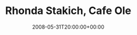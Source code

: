 ---
templateKey: event
guid: 089476fe-6eab-11ea-99c5-002590d1d1b0
date: 2008-05-31T20:00:00+00:00
eventTime: '8pm'
title: Rhonda Stakich, Cafe Ole
artist: Rhonda Stakich
city: Pembroke
venue: Cafe Ole
group: Tim Shia
guests: Brian MacMillan
---